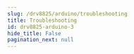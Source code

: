 ```yaml
---
slug: /drv8825/arduino/troubleshooting 
title: Troubleshooting
id: drv8825-arduino-3 
hide_title: False
pagination_next: null
---
```

